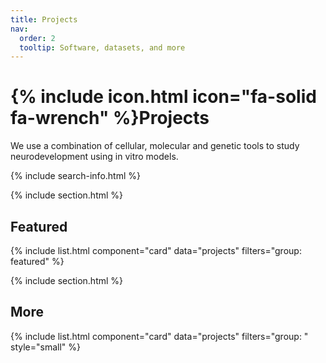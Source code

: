 ```yaml
---
title: Projects
nav:
  order: 2
  tooltip: Software, datasets, and more
---
```


# {% include icon.html icon="fa-solid fa-wrench" %}Projects

We use a combination of cellular, molecular and genetic tools to study neurodevelopment using in vitro models. 

{% include search-info.html %}

{% include section.html %}

## Featured

{% include list.html component="card" data="projects" filters="group: featured" %}

{% include section.html %}

## More

{% include list.html component="card" data="projects" filters="group: " style="small" %}
